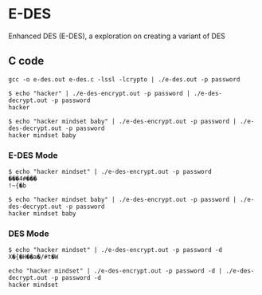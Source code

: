 # E-DES
Enhanced DES (E-DES), a exploration on creating a variant of DES


## C code

``` gcc -o e-des.out e-des.c -lssl -lcrypto | ./e-des.out -p password ```


```
$ echo "hacker" | ./e-des-encrypt.out -p password | ./e-des-decrypt.out -p password
hacker
```
```
$ echo "hacker mindset baby" | ./e-des-encrypt.out -p password | ./e-des-decrypt.out -p password
hacker mindset baby
```


### E-DES Mode
```
$ echo "hacker mindset" | ./e-des-encrypt.out -p password 
���4#���
!~{�b
```
```
$ echo "hacker mindset baby" | ./e-des-encrypt.out -p password | ./e-des-decrypt.out -p password
hacker mindset baby
```

### DES Mode
```
$ echo "hacker mindset" | ./e-des-encrypt.out -p password -d
X�{�H��a�/#t�W
```

```
echo "hacker mindset" | ./e-des-encrypt.out -p password -d | ./e-des-decrypt.out -p password -d
hacker mindset
```

